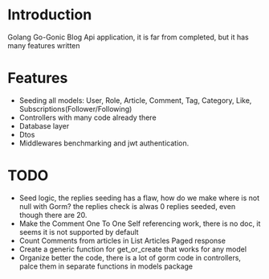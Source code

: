 # Introduction
Golang Go-Gonic Blog Api application, it is far from completed, but it has many features written

# Features
- Seeding all models: User, Role, Article, Comment, Tag, Category, Like, Subscriptions(Follower/Following)
- Controllers with many code already there
- Database layer
- Dtos
- Middlewares benchmarking and jwt authentication.

# TODO
- Seed logic, the replies seeding has a flaw, how do we make
where is not null with Gorm? the replies check is alwas 0 replies seeded, even
though there are 20.
- Make the Comment One To One Self referencing work, there is no doc, it seems
it is not supported by default
- Count Comments from articles in List Articles Paged response
- Create a generic function for get_or_create that works for any model
- Organize better the code, there is a lot of gorm code in controllers,
palce them in separate functions in models package